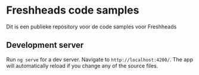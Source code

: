 # Freshheads code samples

Dit is een publieke repository voor de code samples voor Freshheads

## Development server

Run `ng serve` for a dev server. Navigate to `http://localhost:4200/`. The app will automatically reload if you change any of the source files.

